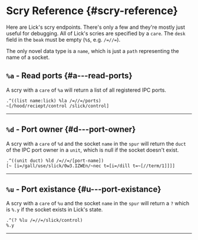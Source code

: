 # Scry Reference {#scry-reference}

Here are Lick's scry endpoints. There's only a few and they're mostly just useful for debugging. All of Lick's scries are specified by a `care`. The `desk` field in the `beak` must be empty (`%$`, e.g. `/=//=`).

The only novel data type is a `name`, which is just a `path` representing the name of a socket.

## `%a` - Read ports {#a---read-ports}

A scry with a `care` of `%a` will return a list of all registered IPC ports.

```
.^((list name:lick) %la /=//=/ports)
~[/hood/reciept/control /slick/control]
```

---

## `%d` - Port owner {#d---port-owner}

A scry with a `care` of `%d` and the socket `name` in the `spur` will return the `duct` of the IPC port owner in a `unit`, which is null if the socket doesn't exist.

```
.^((unit duct) %ld /=//=/[port-name])
[~ [i=/gall/use/slick/0w3.IZWEn/~nec t=[i=/dill t=~[//term/1]]]]
```

---

## `%u` - Port existance {#u---port-existance}

A scry with a `care` of `%u` and the socket `name` in the `spur` will return a `?` which is `%.y` if the socket exists in Lick's state.

```
.^(? %lu /=//=/slick/control)
%.y
```

---
